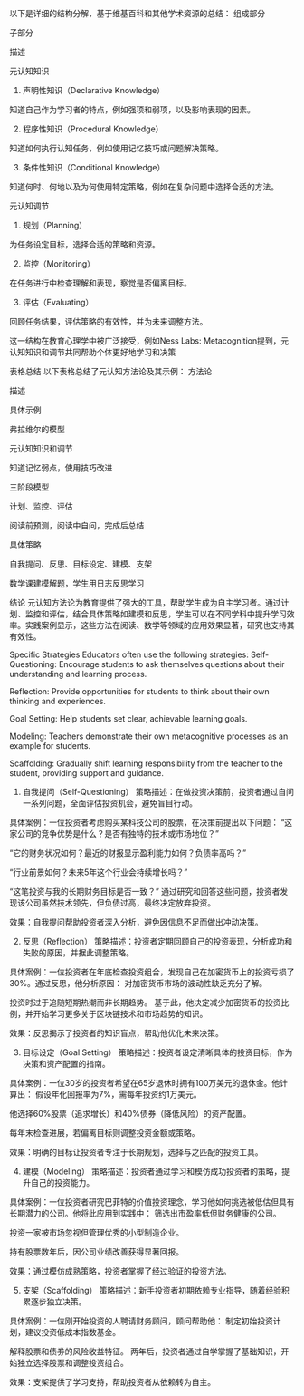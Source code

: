 以下是详细的结构分解，基于维基百科和其他学术资源的总结：
组成部分

子部分

描述

元认知知识

1. 声明性知识（Declarative Knowledge）

知道自己作为学习者的特点，例如强项和弱项，以及影响表现的因素。

2. 程序性知识（Procedural Knowledge）

知道如何执行认知任务，例如使用记忆技巧或问题解决策略。

3. 条件性知识（Conditional Knowledge）

知道何时、何地以及为何使用特定策略，例如在复杂问题中选择合适的方法。

元认知调节

1. 规划（Planning）

为任务设定目标，选择合适的策略和资源。

2. 监控（Monitoring）

在任务进行中检查理解和表现，察觉是否偏离目标。

3. 评估（Evaluating）

回顾任务结果，评估策略的有效性，并为未来调整方法。

这一结构在教育心理学中被广泛接受，例如Ness Labs: Metacognition提到，元认知知识和调节共同帮助个体更好地学习和决策

表格总结
以下表格总结了元认知方法论及其示例：
方法论

描述

具体示例

弗拉维尔的模型

元认知知识和调节

知道记忆弱点，使用技巧改进

三阶段模型

计划、监控、评估

阅读前预测，阅读中自问，完成后总结

具体策略

自我提问、反思、目标设定、建模、支架

数学课建模解题，学生用日志反思学习

结论
元认知方法论为教育提供了强大的工具，帮助学生成为自主学习者。通过计划、监控和评估，结合具体策略如建模和反思，学生可以在不同学科中提升学习效率。实践案例显示，这些方法在阅读、数学等领域的应用效果显著，研究也支持其有效性。



Specific Strategies
Educators often use the following strategies:
Self-Questioning: Encourage students to ask themselves questions about their understanding and learning process.

Reflection: Provide opportunities for students to think about their own thinking and experiences.

Goal Setting: Help students set clear, achievable learning goals.

Modeling: Teachers demonstrate their own metacognitive processes as an example for students.

Scaffolding: Gradually shift learning responsibility from the teacher to the student, providing support and guidance.

1. 自我提问（Self-Questioning）
策略描述：在做投资决策前，投资者通过自问一系列问题，全面评估投资机会，避免盲目行动。

具体案例：一位投资者考虑购买某科技公司的股票，在决策前提出以下问题：
“这家公司的竞争优势是什么？是否有独特的技术或市场地位？”

“它的财务状况如何？最近的财报显示盈利能力如何？负债率高吗？”

“行业前景如何？未来5年这个行业会持续增长吗？”

“这笔投资与我的长期财务目标是否一致？”
通过研究和回答这些问题，投资者发现该公司虽然技术领先，但负债过高，最终决定放弃投资。

效果：自我提问帮助投资者深入分析，避免因信息不足而做出冲动决策。

2. 反思（Reflection）
策略描述：投资者定期回顾自己的投资表现，分析成功和失败的原因，并据此调整策略。

具体案例：一位投资者在年底检查投资组合，发现自己在加密货币上的投资亏损了30%。通过反思，他分析原因：
对加密货币市场的波动性缺乏充分了解。

投资时过于追随短期热潮而非长期趋势。
基于此，他决定减少加密货币的投资比例，并开始学习更多关于区块链技术和市场趋势的知识。

效果：反思揭示了投资者的知识盲点，帮助他优化未来决策。

3. 目标设定（Goal Setting）
策略描述：投资者设定清晰具体的投资目标，作为决策和资产配置的指南。

具体案例：一位30岁的投资者希望在65岁退休时拥有100万美元的退休金。他计算出：
假设年化回报率为7%，需每年投资约1万美元。

他选择60%股票（追求增长）和40%债券（降低风险）的资产配置。

每年末检查进展，若偏离目标则调整投资金额或策略。

效果：明确的目标让投资者专注于长期规划，选择与之匹配的投资工具。

4. 建模（Modeling）
策略描述：投资者通过学习和模仿成功投资者的策略，提升自己的投资能力。

具体案例：一位投资者研究巴菲特的价值投资理念，学习他如何挑选被低估但具有长期潜力的公司。他将此应用到实践中：
筛选出市盈率低但财务健康的公司。

投资一家被市场忽视但管理优秀的小型制造企业。

持有股票数年后，因公司业绩改善获得显著回报。

效果：通过模仿成熟策略，投资者掌握了经过验证的投资方法。

5. 支架（Scaffolding）
策略描述：新手投资者初期依赖专业指导，随着经验积累逐步独立决策。

具体案例：一位刚开始投资的人聘请财务顾问，顾问帮助他：
制定初始投资计划，建议投资低成本指数基金。

解释股票和债券的风险收益特征。
两年后，投资者通过自学掌握了基础知识，开始独立选择股票和调整投资组合。

效果：支架提供了学习支持，帮助投资者从依赖转为自主。

